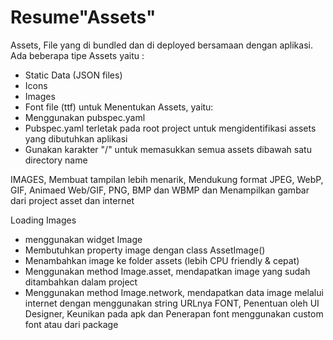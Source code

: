 <h1>Resume"Assets"</h1>

Assets, File yang di bundled dan di deployed bersamaan dengan aplikasi. Ada beberapa tipe Assets yaitu :

- Static Data (JSON files)
- Icons
- Images
- Font file (ttf)
  untuk Menentukan Assets, yaitu:
- Menggunakan pubspec.yaml
- Pubspec.yaml terletak pada root project untuk mengidentifikasi assets yang dibutuhkan aplikasi
- Gunakan karakter "/" untuk memasukkan semua assets dibawah satu directory name

IMAGES, Membuat tampilan lebih menarik, Mendukung format JPEG, WebP, GIF, Animaed Web/GIF, PNG, BMP dan WBMP dan Menampilkan gambar dari project asset dan internet

Loading Images

- menggunakan widget Image
- Membutuhkan property image dengan class AssetImage()
- Menambahkan image ke folder assets (lebih CPU friendly & cepat)
- Menggunakan method Image.asset, mendapatkan image yang sudah ditambahkan dalam project
- Menggunakan method Image.network, mendapatkan data image melalui internet dengan menggunakan string URLnya
  FONT, Penentuan oleh UI Designer, Keunikan pada apk dan Penerapan font menggunakan custom font atau dari package
